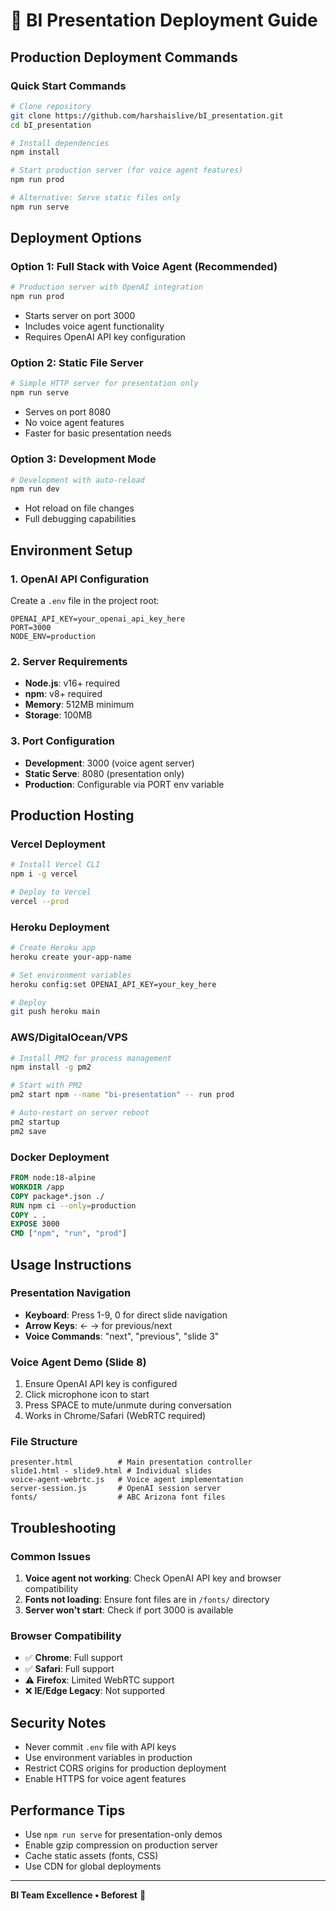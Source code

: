 # 🚀 BI Presentation Deployment Guide

## Production Deployment Commands

### Quick Start Commands
```bash
# Clone repository
git clone https://github.com/harshaislive/bI_presentation.git
cd bI_presentation

# Install dependencies
npm install

# Start production server (for voice agent features)
npm run prod

# Alternative: Serve static files only
npm run serve
```

## Deployment Options

### Option 1: Full Stack with Voice Agent (Recommended)
```bash
# Production server with OpenAI integration
npm run prod
```
- Starts server on port 3000
- Includes voice agent functionality
- Requires OpenAI API key configuration

### Option 2: Static File Server
```bash
# Simple HTTP server for presentation only
npm run serve
```
- Serves on port 8080
- No voice agent features
- Faster for basic presentation needs

### Option 3: Development Mode
```bash
# Development with auto-reload
npm run dev
```
- Hot reload on file changes
- Full debugging capabilities

## Environment Setup

### 1. OpenAI API Configuration
Create a `.env` file in the project root:
```env
OPENAI_API_KEY=your_openai_api_key_here
PORT=3000
NODE_ENV=production
```

### 2. Server Requirements
- **Node.js**: v16+ required
- **npm**: v8+ required
- **Memory**: 512MB minimum
- **Storage**: 100MB

### 3. Port Configuration
- **Development**: 3000 (voice agent server)
- **Static Serve**: 8080 (presentation only)
- **Production**: Configurable via PORT env variable

## Production Hosting

### Vercel Deployment
```bash
# Install Vercel CLI
npm i -g vercel

# Deploy to Vercel
vercel --prod
```

### Heroku Deployment
```bash
# Create Heroku app
heroku create your-app-name

# Set environment variables
heroku config:set OPENAI_API_KEY=your_key_here

# Deploy
git push heroku main
```

### AWS/DigitalOcean/VPS
```bash
# Install PM2 for process management
npm install -g pm2

# Start with PM2
pm2 start npm --name "bi-presentation" -- run prod

# Auto-restart on server reboot
pm2 startup
pm2 save
```

### Docker Deployment
```dockerfile
FROM node:18-alpine
WORKDIR /app
COPY package*.json ./
RUN npm ci --only=production
COPY . .
EXPOSE 3000
CMD ["npm", "run", "prod"]
```

## Usage Instructions

### Presentation Navigation
- **Keyboard**: Press 1-9, 0 for direct slide navigation
- **Arrow Keys**: ← → for previous/next
- **Voice Commands**: "next", "previous", "slide 3"

### Voice Agent Demo (Slide 8)
1. Ensure OpenAI API key is configured
2. Click microphone icon to start
3. Press SPACE to mute/unmute during conversation
4. Works in Chrome/Safari (WebRTC required)

### File Structure
```
presenter.html          # Main presentation controller
slide1.html - slide9.html # Individual slides
voice-agent-webrtc.js   # Voice agent implementation
server-session.js       # OpenAI session server
fonts/                  # ABC Arizona font files
```

## Troubleshooting

### Common Issues
1. **Voice agent not working**: Check OpenAI API key and browser compatibility
2. **Fonts not loading**: Ensure font files are in `/fonts/` directory
3. **Server won't start**: Check if port 3000 is available

### Browser Compatibility
- ✅ **Chrome**: Full support
- ✅ **Safari**: Full support  
- ⚠️ **Firefox**: Limited WebRTC support
- ❌ **IE/Edge Legacy**: Not supported

## Security Notes
- Never commit `.env` file with API keys
- Use environment variables in production
- Restrict CORS origins for production deployment
- Enable HTTPS for voice agent features

## Performance Tips
- Use `npm run serve` for presentation-only demos
- Enable gzip compression on production server
- Cache static assets (fonts, CSS)
- Use CDN for global deployments

---
**BI Team Excellence • Beforest** 🚀 